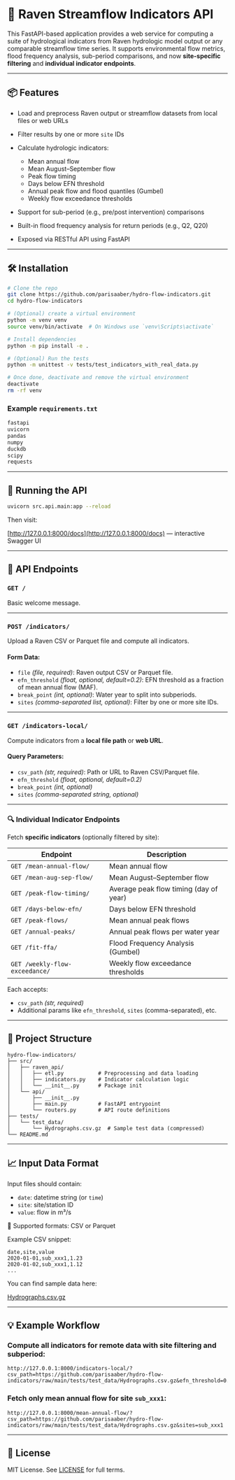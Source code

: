 # 🌊 Raven Streamflow Indicators API

This FastAPI-based application provides a web service for computing a suite of hydrological indicators from Raven hydrologic model output or any comparable streamflow time series. It supports environmental flow metrics, flood frequency analysis, sub-period comparisons, and now **site-specific filtering** and **individual indicator endpoints**.

---

## 📦 Features

- Load and preprocess Raven output or streamflow datasets from local files or web URLs
- Filter results by one or more `site` IDs
- Calculate hydrologic indicators:

  - Mean annual flow
  - Mean August–September flow
  - Peak flow timing
  - Days below EFN threshold
  - Annual peak flow and flood quantiles (Gumbel)
  - Weekly flow exceedance thresholds

- Support for sub-period (e.g., pre/post intervention) comparisons
- Built-in flood frequency analysis for return periods (e.g., Q2, Q20)
- Exposed via RESTful API using FastAPI

---

## 🛠 Installation

```bash
# Clone the repo
git clone https://github.com/parisaaber/hydro-flow-indicators.git
cd hydro-flow-indicators

# (Optional) create a virtual environment
python -m venv venv
source venv/bin/activate  # On Windows use `venv\Scripts\activate`

# Install dependencies
python -m pip install -e .

# (Optional) Run the tests
python -m unittest -v tests/test_indicators_with_real_data.py

# Once done, deactivate and remove the virtual environment
deactivate
rm -rf venv
```

### Example `requirements.txt`

```txt
fastapi
uvicorn
pandas
numpy
duckdb
scipy
requests
```

---

## 🚀 Running the API

```bash
uvicorn src.api.main:app --reload
```

Then visit:

[http://127.0.0.1:8000/docs](http://127.0.0.1:8000/docs) — interactive Swagger UI

---

## 🔌 API Endpoints

### `GET /`

Basic welcome message.

---

### `POST /indicators/`

Upload a Raven CSV or Parquet file and compute all indicators.

#### Form Data:

- `file` _(file, required)_: Raven output CSV or Parquet file.
- `efn_threshold` _(float, optional, default=0.2)_: EFN threshold as a fraction of mean annual flow (MAF).
- `break_point` _(int, optional)_: Water year to split into subperiods.
- `sites` _(comma-separated list, optional)_: Filter by one or more site IDs.

---

### `GET /indicators-local/`

Compute indicators from a **local file path** or **web URL**.

#### Query Parameters:

- `csv_path` _(str, required)_: Path or URL to Raven CSV/Parquet file.
- `efn_threshold` _(float, optional, default=0.2)_
- `break_point` _(int, optional)_
- `sites` _(comma-separated string, optional)_

---

### 🔍 Individual Indicator Endpoints

Fetch **specific indicators** (optionally filtered by site):

| Endpoint                       | Description                            |
| ------------------------------ | -------------------------------------- |
| `GET /mean-annual-flow/`       | Mean annual flow                       |
| `GET /mean-aug-sep-flow/`      | Mean August–September flow             |
| `GET /peak-flow-timing/`       | Average peak flow timing (day of year) |
| `GET /days-below-efn/`         | Days below EFN threshold               |
| `GET /peak-flows/`             | Mean annual peak flows                 |
| `GET /annual-peaks/`           | Annual peak flows per water year       |
| `GET /fit-ffa/`                | Flood Frequency Analysis (Gumbel)      |
| `GET /weekly-flow-exceedance/` | Weekly flow exceedance thresholds      |

Each accepts:

- `csv_path` _(str, required)_
- Additional params like `efn_threshold`, `sites` (comma-separated), etc.

---

## 📂 Project Structure

```plaintext
hydro-flow-indicators/
├── src/
│   ├── raven_api/
│   │   ├── etl.py           # Preprocessing and data loading
│   │   ├── indicators.py    # Indicator calculation logic
│   │   └── __init__.py      # Package init
│   └── api/
│       ├── __init__.py
│       ├── main.py          # FastAPI entrypoint
│       └── routers.py       # API route definitions
├── tests/
│   └── test_data/
│       └── Hydrographs.csv.gz  # Sample test data (compressed)
└── README.md
```

---

## 📈 Input Data Format

Input files should contain:

- `date`: datetime string (or `time`)
- `site`: site/station ID
- `value`: flow in m³/s

📝 Supported formats: CSV or Parquet

Example CSV snippet:

```csv
date,site,value
2020-01-01,sub_xxx1,1.23
2020-01-02,sub_xxx1,1.12
...
```

You can find sample data here:

[Hydrographs.csv.gz](https://github.com/parisaaber/hydro-flow-indicators/blob/main/tests/test_data/Hydrographs.csv.gz)

---

## 💡 Example Workflow

### Compute all indicators for remote data with site filtering and subperiod:

```
http://127.0.0.1:8000/indicators-local/?csv_path=https://github.com/parisaaber/hydro-flow-indicators/raw/main/tests/test_data/Hydrographs.csv.gz&efn_threshold=0.2&break_point=2005&sites=sub_xxx1,sub_xxx2
```

### Fetch only mean annual flow for site `sub_xxx1`:

```
http://127.0.0.1:8000/mean-annual-flow/?csv_path=https://github.com/parisaaber/hydro-flow-indicators/raw/main/tests/test_data/Hydrographs.csv.gz&sites=sub_xxx1
```

---

## 🪪 License

MIT License. See [LICENSE](LICENSE) for full terms.
